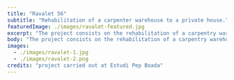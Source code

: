 ```yaml
---
title: "Ravalet 56"
subtitle: "Rehabilitation of a carpenter warehouse to a private house."
featuredImage: ./images/ravalet-featured.jpg
excerpt: "The project consists on the rehabilitation of a carpentry warehouse and its conversion into a single-family home. The building rises up in an area of the village of Hostalric (Ravalet) next to the Tordera river, characterized by a strong topography."
body: "The project consists on the rehabilitation of a carpentry warehouse and its conversion into a single-family home. The building rises up in an area of the village of Hostalric (Ravalet) next to the Tordera river, characterized by a strong topography. The house develops in two floors, with access from Carrer de Ravalet through a “transparent” area that surrounds a patio, that retraces the lines of an existing patio. The ground floor, on the other hand, opens towards the private rear garden."
images:
  - ./images/ravalet-1.jpg
  - ./images/ravalet-2.png
credits: "project carried out at Estudi Pep Boada"
---
```

